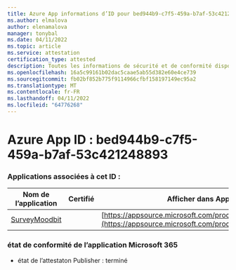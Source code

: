 ```yaml
---
title: Azure App informations d’ID pour bed944b9-c7f5-459a-b7af-53c421248893
ms.author: elmalova
author: elenamalova
manager: tonybal
ms.date: 04/11/2022
ms.topic: article
ms.service: attestation
certification_type: attested
description: Toutes les informations de sécurité et de conformité disponibles pour bed944b9-c7f5-459a-b7af-53c421248893.
ms.openlocfilehash: 16a5c99161b02dac5caae5ab55d382e60e4ce739
ms.sourcegitcommit: fb02bf852b775f9114966cfbf158197149ec95a2
ms.translationtype: MT
ms.contentlocale: fr-FR
ms.lasthandoff: 04/11/2022
ms.locfileid: "64776268"
---
```

# <a name="azure-app-id-bed944b9-c7f5-459a-b7af-53c421248893"></a>Azure App ID : bed944b9-c7f5-459a-b7af-53c421248893


### <a name="apps-associated-with-this-id"></a>Applications associées à cet ID :
| **Nom de l’application** | **Certifié** | **Afficher dans AppSource** |
|--------------|---------------|-----------------------|
| [SurveyMoodbit](../forward/WA200003925.md) |  | [https://appsource.microsoft.com/product/office/WA200003925](https://appsource.microsoft.com/product/office/WA200003925) |

### <a name="microsoft-365-app-compliance-status"></a>état de conformité de l’application Microsoft 365
- état de l’attestaton Publisher : terminé

